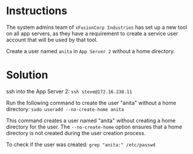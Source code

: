 # Instructions

The system admins team of `xFusionCorp Industries` has set up a new tool on all app servers, as they have a requirement to create a service user account that will be used by that tool.

Create a user named `anita` in `App Server 2` without a home directory.

# Solution

ssh into the App Server 2: `ssh steve@172.16.238.11`

Run the following command to create the user "anita" without a home directory: `sudo useradd --no-create-home anita`

This command creates a user named "anita" without creating a home directory for the user. The `--no-create-home` option ensures that a home directory is not created during the user creation process.

To check if the user was created: `grep "anita:" /etc/passwd`
